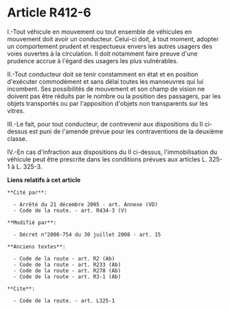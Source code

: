 # Article R412-6

I.-Tout véhicule en mouvement ou tout ensemble de véhicules en mouvement doit avoir un conducteur. Celui-ci doit, à tout
moment, adopter un comportement prudent et respectueux envers les autres usagers des voies ouvertes à la circulation. Il doit
notamment faire preuve d'une prudence accrue à l'égard des usagers les plus vulnérables. 

II.-Tout conducteur doit se tenir constamment en état et en position d'exécuter commodément et sans délai toutes les
manoeuvres qui lui incombent. Ses possibilités de mouvement et son champ de vision ne doivent pas être réduits par le nombre
ou la position des passagers, par les objets transportés ou par l'apposition d'objets non transparents sur les vitres. 

III.-Le fait, pour tout conducteur, de contrevenir aux dispositions du II ci-dessus est puni de l'amende prévue pour les
contraventions de la deuxième classe. 

IV.-En cas d'infraction aux dispositions du II ci-dessus, l'immobilisation du véhicule peut être prescrite dans les
conditions prévues aux articles L. 325-1 à L. 325-3.

**Liens relatifs à cet article**

	**Cité par**:

	  - Arrêté du 21 décembre 2005 - art. Annexe (VD)
	  - Code de la route. - art. R434-3 (V)

	**Modifié par**:

	  - Décret n°2008-754 du 30 juillet 2008 - art. 15

	**Anciens textes**:

	  - Code de la route - art. R2 (Ab)
	  - Code de la route - art. R233 (Ab)
	  - Code de la route - art. R278 (Ab)
	  - Code de la route - art. R3-1 (Ab)

	**Cite**:

	  - Code de la route. - art. L325-1
